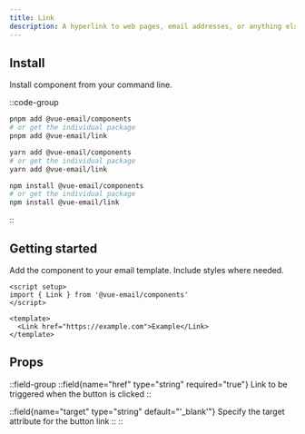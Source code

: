```yaml
---
title: Link
description: A hyperlink to web pages, email addresses, or anything else a URL can address.
---
```


## Install

Install component from your command line.

::code-group

```sh [pnpm]
pnpm add @vue-email/components
# or get the individual package
pnpm add @vue-email/link
```

```bash [yarn]
yarn add @vue-email/components
# or get the individual package
yarn add @vue-email/link
```

```bash [npm]
npm install @vue-email/components
# or get the individual package
npm install @vue-email/link
```
::

## Getting started

Add the component to your email template. Include styles where needed.

```vue
<script setup>
import { Link } from '@vue-email/components'
</script>

<template>
  <Link href="https://example.com">Example</Link>
</template>
```

## Props

::field-group
  ::field{name="href" type="string" required="true"}
  Link to be triggered when the button is clicked
  ::

  ::field{name="target" type="string" default="'_blank'"}
  Specify the target attribute for the button link
  ::
::
